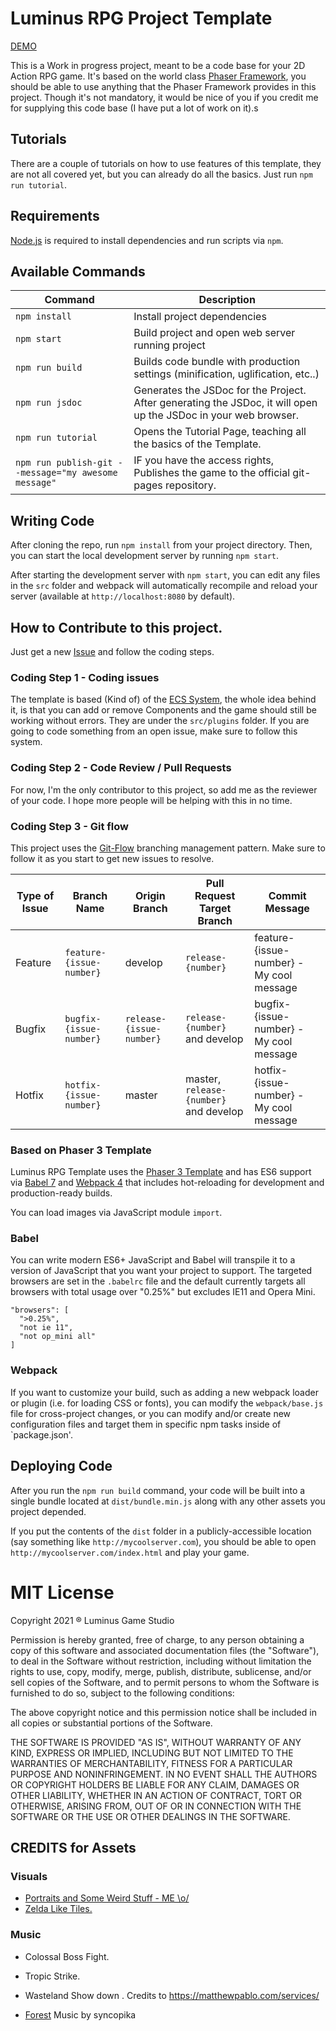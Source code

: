 # Luminus RPG Project Template

[DEMO](https://skyalpha.github.io/luminus-rpg.github.io/)

This is a Work in progress project, meant to be a code base for your 2D Action RPG game. It's based on the world class [Phaser Framework](https://phaser.io/), you should be able to use anything that the Phaser Framework provides in this project. Though it's not mandatory, it would be nice of you if you credit me for supplying this code base (I have put a lot of work on it).s

## Tutorials
There are a couple of tutorials on how to use features of this template, they are not all covered yet, but you can already do all the basics. Just run 
`npm run tutorial`.

## Requirements

[Node.js](https://nodejs.org) is required to install dependencies and run scripts via `npm`.

## Available Commands

| Command | Description |
|---------|-------------|
| `npm install` | Install project dependencies |
| `npm start` | Build project and open web server running project |
| `npm run build` | Builds code bundle with production settings (minification, uglification, etc..) |
| `npm run jsdoc` | Generates the JSDoc for the Project. After generating the JSDoc, it will open up the JSDoc in your web browser. |
| `npm run tutorial` | Opens the Tutorial Page, teaching all the basics of the Template.|
| `npm run publish-git --message="my awesome message"` | IF you have the access rights, Publishes the game to the official git-pages repository.|

## Writing Code

After cloning the repo, run `npm install` from your project directory. Then, you can start the local development
server by running `npm start`.


After starting the development server with `npm start`, you can edit any files in the `src` folder
and webpack will automatically recompile and reload your server (available at `http://localhost:8080`
by default).

## How to Contribute to this project.
Just get a new [Issue](https://github.com/SkyAlpha/luminus-rpg/issues) and follow the coding steps.

### Coding Step 1 - Coding issues
The template is based (Kind of) of the [ECS System](https://pt.wikipedia.org/wiki/Entity-component-system), the whole idea behind it, is that you can add or remove Components and the game should still be working without errors. They are under the `src/plugins` folder. If you are going to code something from an open issue, make sure to follow this system.

### Coding Step 2 - Code Review / Pull Requests

For now, I'm the only contributor to this project, so add me as the reviewer of your code. I hope more people will be helping with this in no time.

### Coding Step 3 - Git flow
This project uses the [Git-Flow](https://danielkummer.github.io/git-flow-cheatsheet/) branching management pattern. Make sure to follow it as you start to get new issues to resolve.

| Type of Issue | Branch Name | Origin Branch | Pull Request Target Branch | Commit Message|
|---------|---------|-------------|-------------|-------------|
| Feature | `feature-{issue-number}` | develop | `release-{number}`| feature-{issue-number} - My cool message |
| Bugfix | `bugfix-{issue-number}` | `release-{issue-number}` | `release-{number}` and develop | bugfix-{issue-number} - My cool message |
| Hotfix | `hotfix-{issue-number}` | master | master, `release-{number}` and develop | hotfix-{issue-number} - My cool message |

### Based on Phaser 3 Template
Luminus RPG Template uses the [Phaser 3 Template](https://github.com/photonstorm/phaser3-project-template) and has ES6 support via [Babel 7](https://babeljs.io/) and [Webpack 4](https://webpack.js.org/) that includes hot-reloading for development and production-ready builds.

You can load images via JavaScript module `import`.

### Babel
You can write modern ES6+ JavaScript and Babel will transpile it to a version of JavaScript that you
want your project to support. The targeted browsers are set in the `.babelrc` file and the default currently
targets all browsers with total usage over "0.25%" but excludes IE11 and Opera Mini.

  ```
  "browsers": [
    ">0.25%",
    "not ie 11",
    "not op_mini all"
  ]
  ```

### Webpack
If you want to customize your build, such as adding a new webpack loader or plugin (i.e. for loading CSS or fonts), you can
modify the `webpack/base.js` file for cross-project changes, or you can modify and/or create
new configuration files and target them in specific npm tasks inside of `package.json'.

## Deploying Code
After you run the `npm run build` command, your code will be built into a single bundle located at 
`dist/bundle.min.js` along with any other assets you project depended. 

If you put the contents of the `dist` folder in a publicly-accessible location (say something like `http://mycoolserver.com`), 
you should be able to open `http://mycoolserver.com/index.html` and play your game.

# MIT License

Copyright 2021 ® Luminus Game Studio

Permission is hereby granted, free of charge, to any person obtaining a copy of this software and associated documentation files (the "Software"), to deal in the Software without restriction, including without limitation the rights to use, copy, modify, merge, publish, distribute, sublicense, and/or sell copies of the Software, and to permit persons to whom the Software is furnished to do so, subject to the following conditions:

The above copyright notice and this permission notice shall be included in all copies or substantial portions of the Software.

THE SOFTWARE IS PROVIDED "AS IS", WITHOUT WARRANTY OF ANY KIND, EXPRESS OR IMPLIED, INCLUDING BUT NOT LIMITED TO THE WARRANTIES OF MERCHANTABILITY, FITNESS FOR A PARTICULAR PURPOSE AND NONINFRINGEMENT. IN NO EVENT SHALL THE AUTHORS OR COPYRIGHT HOLDERS BE LIABLE FOR ANY CLAIM, DAMAGES OR OTHER LIABILITY, WHETHER IN AN ACTION OF CONTRACT, TORT OR OTHERWISE, ARISING FROM, OUT OF OR IN CONNECTION WITH THE SOFTWARE OR THE USE OR OTHER DEALINGS IN THE SOFTWARE.


## CREDITS for Assets

 ### Visuals
 - [Portraits and Some Weird Stuff - ME \o/](https://www.instagram.com/javascriptgames/)
 - [Zelda Like Tiles.](https://opengameart.org/content/zelda-like-tilesets-and-sprites)

 ### Music
 - Colossal Boss Fight.
 - Tropic Strike.
 - Wasteland Show down .
  Credits to https://matthewpablo.com/services/

- [Forest](https://opengameart.org/content/forest) Music by syncopika